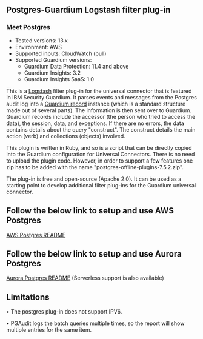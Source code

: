## Postgres-Guardium Logstash filter plug-in
### Meet Postgres
* Tested versions: 13.x
* Environment: AWS
* Supported inputs: CloudWatch (pull)
* Supported Guardium versions:
    * Guardium Data Protection: 11.4 and above
    * Guardium Insights: 3.2
    * Guardium Insights SaaS: 1.0

This is a [Logstash](https://github.com/elastic/logstash) filter plug-in for the universal connector that is featured in IBM Security Guardium. It parses events and messages from the Postgres audit log into a [Guardium record](https://github.com/IBM/universal-connectors/blob/main/common/src/main/java/com/ibm/guardium/universalconnector/commons/structures/Record.java) instance (which is a standard structure made out of several parts). The information is then sent over to Guardium. Guardium records include the accessor (the person who tried to access the data), the session, data, and exceptions. If there are no errors, the data contains details about the query "construct". The construct details the main action (verb) and collections (objects) involved.

This plugin is written in Ruby, and so is a script that can be directly copied into the Guardium configuration for Universal Connectors. There is no need to upload the plugin code. However, in order to support a few features one zip has to be added with the name "postgres-offline-plugins-7.5.2.zip".

The plug-in is free and open-source (Apache 2.0). It can be used as a starting point to develop additional filter plug-ins for the Guardium universal connector.

## Follow the below link to setup and use AWS Postgres

[AWS Postgres README](./AwsPostgres_README.md) 

## Follow the below link to setup and use Aurora Postgres

[Aurora Postgres README](./AuroraPostgres_README.md) (Serverless support is also available)

## Limitations
• The postgres plug-in does not support IPV6.

• PGAudit logs the batch queries multiple times, so the report will show multiple entries for the same item.
